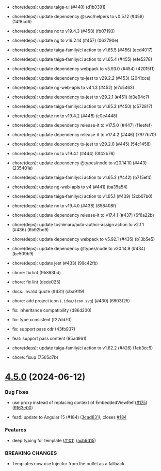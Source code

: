 

* chore(deps): update taiga-ui (#440) (d1b0391)
* chore(deps): update dependency @swc/helpers to v0.5.12 (#459) (14f8cd6)
* chore(deps): update nx to v19.4.3 (#458) (fb07193)
* chore(deps): update ng to v16.2.14 (#457) (062790e)
* chore(deps): update taiga-family/ci action to v1.65.5 (#456) (ecd4017)
* chore(deps): update taiga-family/ci action to v1.65.4 (#455) (efe5278)
* chore(deps): update dependency webpack to v5.93.0 (#454) (42015f1)
* chore(deps): update dependency ts-jest to v29.2.2 (#453) (2041cce)
* chore(deps): update ng-web-apis to v4.1.3 (#452) (e7c5463)
* chore(deps): update dependency ts-jest to v29.2.1 (#451) (d3e94c7)
* chore(deps): update taiga-family/ci action to v1.65.3 (#450) (c572817)
* chore(deps): update nx to v19.4.2 (#448) (c0e4448)
* chore(deps): update dependency release-it to v17.5.0 (#447) (f1eefef)
* chore(deps): update dependency release-it to v17.4.2 (#446) (7977b70)
* chore(deps): update dependency ts-jest to v29.2.0 (#445) (54c1458)
* chore(deps): update nx to v19.4.1 (#444) (0f42b76)
* chore(deps): update dependency @types/node to v20.14.10 (#443) (235401e)
* chore(deps): update taiga-family/ci action to v1.65.2 (#442) (b715ef4)
* chore(deps): update ng-web-apis to v4 (#441) (ba35a54)
* chore(deps): update taiga-family/ci action to v1.65.1 (#439) (2cb07b0)
* chore(deps): update nx to v19.4.0 (#438) (858408f)
* chore(deps): update dependency release-it to v17.4.1 (#437) (6f6a22b)
* chore(deps): update toshimaru/auto-author-assign action to v2.1.1 (#436) (6b92bd9)
* chore(deps): update dependency webpack to v5.92.1 (#435) (b13b5e5)
* chore(deps): update dependency @types/node to v20.14.9 (#434) (be509b9)
* chore(deps): update jest (#433) (96c42fb)

* chore: fix lint (95863bd)
* chore: fix lint (dede025)
* docs: invalid quote (#431) (cba91f9)
* chore: add project icon (`.idea/icon.svg`) (#430) (6603f25)

* fix: inheritance compatibility (d86d200)

* fix: type consistent (f22dd70)

* fix: support pass cdr (43fb937)

* feat: support pass content (85ad961)
* chore(deps): update taiga-family/ci action to v1.62.2 (#426) (1eb3cc5)
* chore: fixup (7505d7b)

# [4.5.0](https://github.com/taiga-family/ng-polymorpheus/compare/v4.1.0...v4.5.0) (2024-06-12)


### Bug Fixes

* use proxy instead of replacing context of EmbeddedViewRef ([#175](https://github.com/taiga-family/ng-polymorpheus/issues/175)) ([9163e00](https://github.com/taiga-family/ng-polymorpheus/commit/9163e0056b7f7a391a96aebe5b888094d951d756))


* feat!: update to Angular 15 (#184) ([3cad831](https://github.com/taiga-family/ng-polymorpheus/commit/3cad83172a6e6f68a6afe5f0b13ebdc86c506904)), closes [#184](https://github.com/taiga-family/ng-polymorpheus/issues/184)


### Features

* deep typing for template ([#101](https://github.com/taiga-family/ng-polymorpheus/issues/101)) ([acb6d15](https://github.com/taiga-family/ng-polymorpheus/commit/acb6d15e2840e33c495070ac28a6b9f9a9e6076e))


### BREAKING CHANGES

* Templates now use Injector from the outlet as a fallback
